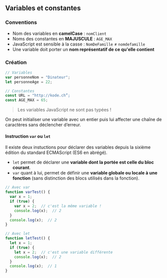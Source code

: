 ## Variables et constantes

### Conventions

- Nom des variables en **camelCase** :  `nomClient`
- Noms des constantes en **MAJUSCULE** : `AGE_MAX`
- JavaScript est sensible à la casse : `NomDeFamille` ≠ `nomdefamille` 
- Une variable doit porter un **nom représentatif de ce qu'elle contient**

### Création

```javascript
// Variables
var personneNom = "Dinateur";
let personneAge = 22;

// Constantes
const URL = "http://kode.ch”;
const AGE_MAX = 65;
```

> Les variables JavaScript ne sont pas typées !

On peut initialiser une variable avec un entier puis lui affecter une chaîne de caractères sans déclencher d’erreur.

#### Instruction `var` ou `let`

Il existe deux instuctions pour déclarer des variables depuis  la sixième édition du standard ECMAScript (ES6 en abrégé).

- `let` permet de déclarer une **variable dont la portée est celle du bloc courant**.
- `var` quant à lui, permet de définir une **variable globale ou locale à une** **fonction** (sans distinction des blocs utilisés dans la fonction).

```javascript
// Avec var
function varTest() {
  var x = 1;
  if (true) {
    var x = 2;  // c'est la même variable !
    console.log(x);  // 2
  }
  console.log(x);  // 2
}

// Avec let
function letTest() {
  let x = 1;
  if (true) {
    let x = 2;  // c'est une variable différente
    console.log(x);  // 2
  }
  console.log(x);  // 1
}
```

